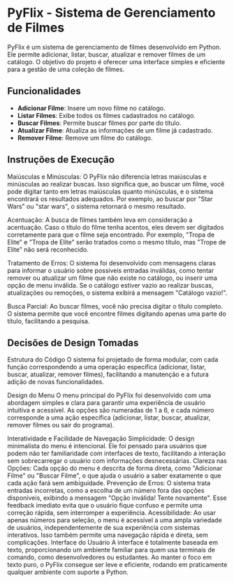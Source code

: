 # PyFlix - Sistema de Gerenciamento de Filmes

PyFlix é um sistema de gerenciamento de filmes desenvolvido em Python. Ele permite adicionar, listar, buscar, atualizar e remover filmes de um catálogo. O objetivo do projeto é oferecer uma interface simples e eficiente para a gestão de uma coleção de filmes.

## Funcionalidades

- **Adicionar Filme**: Insere um novo filme no catálogo.
- **Listar Filmes**: Exibe todos os filmes cadastrados no catálogo.
- **Buscar Filmes**: Permite buscar filmes por parte do título.
- **Atualizar Filme**: Atualiza as informações de um filme já cadastrado.
- **Remover Filme**: Remove um filme do catálogo.

## Instruções de Execução

Maiúsculas e Minúsculas: O PyFlix não diferencia letras maiúsculas e minúsculas ao realizar buscas. Isso significa que, ao buscar um filme, você pode digitar tanto em letras maiúsculas quanto minúsculas, e o sistema encontrará os resultados adequados. Por exemplo, ao buscar por "Star Wars" ou "star wars", o sistema retornará o mesmo resultado.

Acentuação: A busca de filmes também leva em consideração a acentuação. Caso o título do filme tenha acentos, eles devem ser digitados corretamente para que o filme seja encontrado. Por exemplo, "Tropa de Elite" e "Tropa de Elite" serão tratados como o mesmo título, mas "Trope de Elite" não será reconhecido.

Tratamento de Erros: O sistema foi desenvolvido com mensagens claras para informar o usuário sobre possíveis entradas inválidas, como tentar remover ou atualizar um filme que não existe no catálogo, ou inserir uma opção de menu inválida. Se o catálogo estiver vazio ao realizar buscas, atualizações ou remoções, o sistema exibirá a mensagem "Catálogo vazio!".

Busca Parcial: Ao buscar filmes, você não precisa digitar o título completo. O sistema permite que você encontre filmes digitando apenas uma parte do título, facilitando a pesquisa.

## Decisões de Design Tomadas

Estrutura do Código
O sistema foi projetado de forma modular, com cada função correspondendo a uma operação específica (adicionar, listar, buscar, atualizar, remover filmes), facilitando a manutenção e a futura adição de novas funcionalidades.

Design do Menu
O menu principal do PyFlix foi desenvolvido com uma abordagem simples e clara para garantir uma experiência de usuário intuitiva e acessível. As opções são numeradas de 1 a 6, e cada número corresponde a uma ação específica (adicionar, listar, buscar, atualizar, remover filmes ou sair do programa).

Interatividade e Facilidade de Navegação
Simplicidade: O design minimalista do menu é intencional. Ele foi pensado para usuários que podem não ter familiaridade com interfaces de texto, facilitando a interação sem sobrecarregar o usuário com informações desnecessárias.
Clareza nas Opções: Cada opção do menu é descrita de forma direta, como "Adicionar Filme" ou "Buscar Filme", o que ajuda o usuário a saber exatamente o que cada ação fará sem ambiguidade.
Prevenção de Erros: O sistema trata entradas incorretas, como a escolha de um número fora das opções disponíveis, exibindo a mensagem "Opção inválida! Tente novamente". Esse feedback imediato evita que o usuário fique confuso e permite uma correção rápida, sem interromper a experiência.
Acessibilidade: Ao usar apenas números para seleção, o menu é acessível a uma ampla variedade de usuários, independentemente de sua experiência com sistemas interativos. Isso também permite uma navegação rápida e direta, sem complicações.
Interface do Usuário
A interface é totalmente baseada em texto, proporcionando um ambiente familiar para quem usa terminais de comando, como desenvolvedores ou estudantes. Ao manter o foco em texto puro, o PyFlix consegue ser leve e eficiente, rodando em praticamente qualquer ambiente com suporte a Python.
